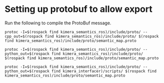 # Setting up protobuf to allow export
Run the following to compile the ProtoBuf message.
```
protoc -I=$(rospack find kimera_semantics_ros)/include/proto/ --cpp_out=$(rospack find kimera_semantics_ros)/include/proto/ $(rospack find kimera_semantics_ros)/include/proto/semantic_map.proto
```


```
protoc -I=$(rospack find kimera_semantics_ros)/include/proto/ --python_out=$(rospack find kimera_semantics_ros)/include/proto/ $(rospack find kimera_semantics_ros)/include/proto/semantic_map.proto

protoc -I=$(rospack find kimera_semantics_ros)/include/proto/ --python_out=$(rospack find kimera_interfacer)/scripts/ $(rospack find kimera_semantics_ros)/include/proto/semantic_map.proto
```